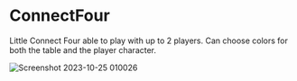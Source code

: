# ConnectFour
Little Connect Four able to play with up to 2 players. Can choose colors for both the table and the player character.

![Screenshot 2023-10-25 010026](https://github.com/gjzuloaga/ConnectFour/assets/119768381/81dd2b61-fb57-4522-be3f-e85931f9c819)

